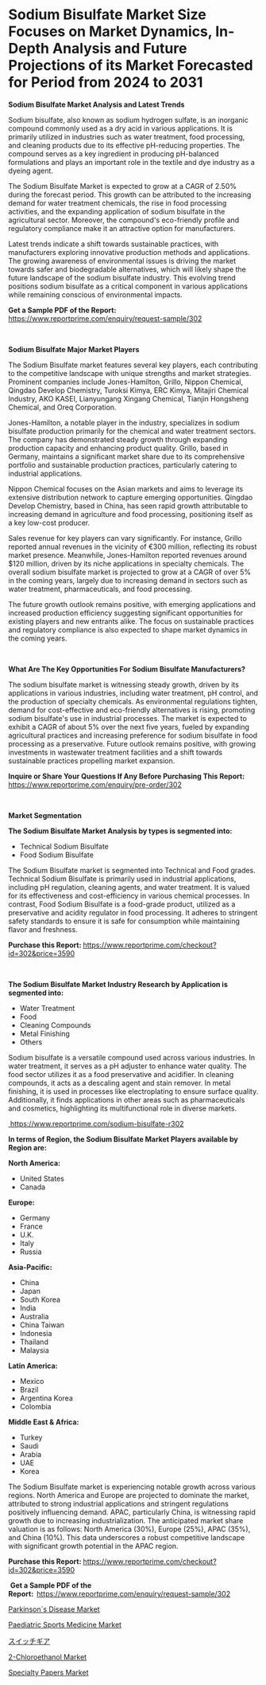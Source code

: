 <p><h1>Sodium Bisulfate Market Size Focuses on Market Dynamics, In-Depth Analysis and Future Projections of its Market Forecasted for Period from 2024 to 2031</h1></p><p><strong>Sodium Bisulfate Market Analysis and Latest Trends</strong></p>
<p><p>Sodium bisulfate, also known as sodium hydrogen sulfate, is an inorganic compound commonly used as a dry acid in various applications. It is primarily utilized in industries such as water treatment, food processing, and cleaning products due to its effective pH-reducing properties. The compound serves as a key ingredient in producing pH-balanced formulations and plays an important role in the textile and dye industry as a dyeing agent.</p><p>The Sodium Bisulfate Market is expected to grow at a CAGR of 2.50% during the forecast period. This growth can be attributed to the increasing demand for water treatment chemicals, the rise in food processing activities, and the expanding application of sodium bisulfate in the agricultural sector. Moreover, the compound's eco-friendly profile and regulatory compliance make it an attractive option for manufacturers. </p><p>Latest trends indicate a shift towards sustainable practices, with manufacturers exploring innovative production methods and applications. The growing awareness of environmental issues is driving the market towards safer and biodegradable alternatives, which will likely shape the future landscape of the sodium bisulfate industry. This evolving trend positions sodium bisulfate as a critical component in various applications while remaining conscious of environmental impacts.</p></p>
<p><strong>Get a Sample PDF of the Report:&nbsp;</strong> <a href="https://www.reportprime.com/enquiry/request-sample/302">https://www.reportprime.com/enquiry/request-sample/302</a></p>
<p>&nbsp;</p>
<p><strong>Sodium Bisulfate Major Market Players</strong></p>
<p><p>The Sodium Bisulfate market features several key players, each contributing to the competitive landscape with unique strengths and market strategies. Prominent companies include Jones-Hamilton, Grillo, Nippon Chemical, Qingdao Develop Chemistry, Turoksi Kimya, ERC Kimya, Mitajiri Chemical Industry, AKO KASEI, Lianyungang Xingang Chemical, Tianjin Hongsheng Chemical, and Oreq Corporation.</p><p>Jones-Hamilton, a notable player in the industry, specializes in sodium bisulfate production primarily for the chemical and water treatment sectors. The company has demonstrated steady growth through expanding production capacity and enhancing product quality. Grillo, based in Germany, maintains a significant market share due to its comprehensive portfolio and sustainable production practices, particularly catering to industrial applications.</p><p>Nippon Chemical focuses on the Asian markets and aims to leverage its extensive distribution network to capture emerging opportunities. Qingdao Develop Chemistry, based in China, has seen rapid growth attributable to increasing demand in agriculture and food processing, positioning itself as a key low-cost producer.</p><p>Sales revenue for key players can vary significantly. For instance, Grillo reported annual revenues in the vicinity of €300 million, reflecting its robust market presence. Meanwhile, Jones-Hamilton reported revenues around $120 million, driven by its niche applications in specialty chemicals. The overall sodium bisulfate market is projected to grow at a CAGR of over 5% in the coming years, largely due to increasing demand in sectors such as water treatment, pharmaceuticals, and food processing.</p><p>The future growth outlook remains positive, with emerging applications and increased production efficiency suggesting significant opportunities for existing players and new entrants alike. The focus on sustainable practices and regulatory compliance is also expected to shape market dynamics in the coming years.</p></p>
<p>&nbsp;</p>
<p><strong>What Are The Key Opportunities For Sodium Bisulfate Manufacturers?</strong></p>
<p><p>The sodium bisulfate market is witnessing steady growth, driven by its applications in various industries, including water treatment, pH control, and the production of specialty chemicals. As environmental regulations tighten, demand for cost-effective and eco-friendly alternatives is rising, promoting sodium bisulfate's use in industrial processes. The market is expected to exhibit a CAGR of about 5% over the next five years, fueled by expanding agricultural practices and increasing preference for sodium bisulfate in food processing as a preservative. Future outlook remains positive, with growing investments in wastewater treatment facilities and a shift towards sustainable practices propelling market expansion.</p></p>
<p><strong>Inquire or Share Your Questions If Any Before Purchasing This Report:</strong> <a href="https://www.reportprime.com/enquiry/pre-order/302">https://www.reportprime.com/enquiry/pre-order/302</a></p>
<p>&nbsp;</p>
<p><strong>Market Segmentation</strong></p>
<p><strong>The Sodium Bisulfate Market Analysis by types is segmented into:</strong></p>
<p><ul><li>Technical Sodium Bisulfate</li><li>Food Sodium Bisulfate</li></ul></p>
<p><p>The Sodium Bisulfate market is segmented into Technical and Food grades. Technical Sodium Bisulfate is primarily used in industrial applications, including pH regulation, cleaning agents, and water treatment. It is valued for its effectiveness and cost-efficiency in various chemical processes. In contrast, Food Sodium Bisulfate is a food-grade product, utilized as a preservative and acidity regulator in food processing. It adheres to stringent safety standards to ensure it is safe for consumption while maintaining flavor and freshness.</p></p>
<p><strong>Purchase this Report:&nbsp;</strong><a href="https://www.reportprime.com/checkout?id=302&price=3590">https://www.reportprime.com/checkout?id=302&price=3590</a></p>
<p>&nbsp;</p>
<p><strong>The Sodium Bisulfate Market Industry Research by Application is segmented into:</strong></p>
<p><ul><li>Water Treatment</li><li>Food</li><li>Cleaning Compounds</li><li>Metal Finishing</li><li>Others</li></ul></p>
<p><p>Sodium bisulfate is a versatile compound used across various industries. In water treatment, it serves as a pH adjuster to enhance water quality. The food sector utilizes it as a food preservative and acidifier. In cleaning compounds, it acts as a descaling agent and stain remover. In metal finishing, it is used in processes like electroplating to ensure surface quality. Additionally, it finds applications in other areas such as pharmaceuticals and cosmetics, highlighting its multifunctional role in diverse markets.</p></p>
<p><a href="https://www.reportprime.com/sodium-bisulfate-r302">&nbsp;https://www.reportprime.com/sodium-bisulfate-r302</a></p>
<p><strong>In terms of Region, the Sodium Bisulfate Market Players available by Region are:</strong></p>
<p>
    <p> <strong> North America: </strong>
        <ul>
            <li>United States</li>
            <li>Canada</li>
        </ul>
        </p> 
    <p> <strong> Europe: </strong>
        <ul>
            <li>Germany</li>
            <li>France</li>
            <li>U.K.</li>
            <li>Italy</li>
            <li>Russia</li>
        </ul>
        </p> 
    <p> <strong> Asia-Pacific: </strong>
        <ul>
            <li>China</li>
            <li>Japan</li>
            <li>South Korea</li>
            <li>India</li>
            <li>Australia</li>
            <li>China Taiwan</li>
            <li>Indonesia</li>
            <li>Thailand</li>
            <li>Malaysia</li>
        </ul>
        </p> 
    <p> <strong> Latin America: </strong>
        <ul>
            <li>Mexico</li>
            <li>Brazil</li>
            <li>Argentina Korea</li>
            <li>Colombia</li>
        </ul>
        </p> 
    <p> <strong> Middle East & Africa: </strong>
        <ul>
            <li>Turkey</li>
            <li>Saudi</li>
            <li>Arabia</li>
            <li>UAE</li>
            <li>Korea</li>
        </ul>
    </p>
    </p>
<p><p>The Sodium Bisulfate market is experiencing notable growth across various regions. North America and Europe are projected to dominate the market, attributed to strong industrial applications and stringent regulations positively influencing demand. APAC, particularly China, is witnessing rapid growth due to increasing industrialization. The anticipated market share valuation is as follows: North America (30%), Europe (25%), APAC (35%), and China (10%). This data underscores a robust competitive landscape with significant growth potential in the APAC region.</p></p>
<p><strong>Purchase this Report: </strong><a href="https://www.reportprime.com/checkout?id=302&price=3590">https://www.reportprime.com/checkout?id=302&price=3590</a></p>
<p>&nbsp;<strong>Get a Sample PDF of the Report:&nbsp;&nbsp;</strong><a href="https://www.reportprime.com/enquiry/request-sample/302">https://www.reportprime.com/enquiry/request-sample/302</a></p>
<p><strong></strong></p>
<p><p><a href="https://issuu.com/reportprime-2/docs/parkinsons-disease-market-size-2030_f92c7b2c273bfe">Parkinson`s Disease Market</a></p><p><a href="https://medium.com/@hassen.nww/global-paediatric-sports-medicine-market-opportunities-and-market-challenges-2024-2031-8b53c43b8b33">Paediatric Sports Medicine Market</a></p><p><a href="https://medium.com/@lillianamurazik2023/2024%E5%B9%B4%E3%81%8B%E3%82%892031%E5%B9%B4%E3%81%BE%E3%81%A7%E3%81%AE%E3%82%B9%E3%82%A4%E3%83%83%E3%83%81%E3%82%AE%E3%82%A2%E5%B8%82%E5%A0%B4%E3%81%AE%E5%B1%95%E6%9C%9B%E3%81%A8%E4%BA%88%E6%B8%AC-8a096369d222">スイッチギア</a></p><p><a href="https://www.linkedin.com/pulse/global-2-chloroethanol-industry-types-applications-market-5yj8e?trackingId=0FbRR%2FVeRiGYny%2BQqdfvgQ%3D%3D">2-Chloroethanol Market</a></p><p><a href="https://issuu.com/reportprime-2/docs/specialty-papers-market-size-2030.p_5337cf127e84be">Specialty Papers Market</a></p></p>